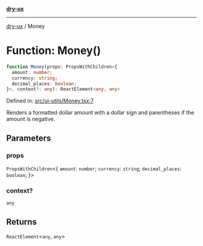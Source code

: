 [**dry-ux**](../README.md)

***

[dry-ux](../globals.md) / Money

# Function: Money()

```ts
function Money(props: PropsWithChildren<{
  amount: number;
  currency: string;
  decimal_places: boolean;
}>, context?: any): ReactElement<any, any>
```

Defined in: [src/ui-utils/Money.tsx:7](https://github.com/navedr/dry-ux/blob/86c22f6b530b5213bb68b86926f9eb34d851fb9f/src/ui-utils/Money.tsx#L7)

Renders a formatted dollar amount with a dollar sign and parentheses if the amount is negative.

## Parameters

### props

`PropsWithChildren`\<\{
  `amount`: `number`;
  `currency`: `string`;
  `decimal_places`: `boolean`;
 \}\>

### context?

`any`

## Returns

`ReactElement`\<`any`, `any`\>
